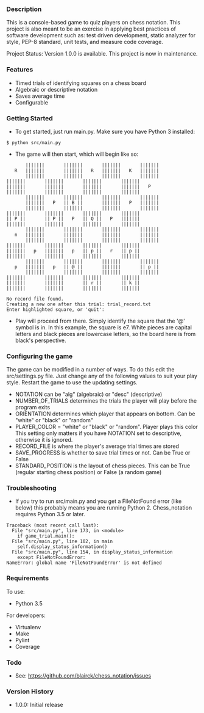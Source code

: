 ### Description ###
This is a console-based game to quiz players on chess notation. This project is
also meant to be an exercise in applying best practices of software development
such as: test driven development, static analyzer for style, PEP-8 standard,
unit tests, and measure code coverage.

Project Status: Version 1.0.0 is available. This project is now in maintenance.

### Features ###
* Timed trials of identifying squares on a chess board
* Algebraic or descriptive notation
* Saves average time
* Configurable

### Getting Started ###
* To get started, just run main.py. Make sure you have Python 3 installed:

```
$ python src/main.py
```

* The game will then start, which will begin like so:

```
       |||||||       |||||||       |||||||       |||||||
   R   |||||||       |||||||   R   |||||||   K   |||||||
       |||||||       |||||||       |||||||       |||||||
|||||||       |||||||       |||||||       |||||||       
|||||||       |||||||       |||||||       |||||||   P   
|||||||       |||||||       |||||||       |||||||       
       |||||||       |||||||       |||||||       |||||||
       |||||||   P   || B ||       |||||||   P   |||||||
       |||||||       |||||||       |||||||       |||||||
|||||||       |||||||       |||||||       |||||||       
|| P ||       || P ||   P   || Q ||   P   |||||||       
|||||||       |||||||       |||||||       |||||||       
       |||||||       |||||||       |||||||       |||||||
   n   |||||||       |||||||       |||||||       |||||||
       |||||||       |||||||       |||||||       |||||||
|||||||       |||||||       |||||||       |||||||       
|||||||   p   |||||||   p   || p ||   r   || p ||       
|||||||       |||||||       |||||||       |||||||       
       |||||||       |||||||       |||||||       |||||||
   p   |||||||   p   || @ ||       |||||||       || p ||
       |||||||       |||||||       |||||||       |||||||
|||||||       |||||||       |||||||       |||||||       
|||||||       |||||||       || r ||       || k ||       
|||||||       |||||||       |||||||       |||||||       

No record file found.
Creating a new one after this trial: trial_record.txt
Enter highlighted square, or 'quit': 
```

* Play will proceed from there. Simply identify the square that the '@' symbol
is in. In this example, the square is e7.  White pieces are capital letters and
black pieces are lowercase letters, so the board here is from black's
perspective.

### Configuring the game ###
The game can be modified in a number of ways. To do this edit the
src/settings.py file. Just change any of the following values to suit your
play style. Restart the game to use the updating settings. 
* NOTATION can be "alg" (algebraic) or "desc" (descriptive)
* NUMBER_OF_TRIALS determines the trials the player will play before the
program exits
* ORIENTATION determines which player that appears on bottom. Can be "white" or
"black" or "random"
* PLAYER_COLOR = "white" or "black" or "random". Player plays this color This
setting only matters if you have NOTATION set to descriptive, otherwise it is
ignored.
* RECORD_FILE is where the player's average trial times are stored
* SAVE_PROGRESS is whether to save trial times or not. Can be True or False
* STANDARD_POSITION is the layout of chess pieces. This can be True (regular
starting chess position) or False (a random game)

### Troubleshooting ###
* If you try to run src/main.py and you get a FileNotFound error (like below)
this probably means you are running Python 2. Chess_notation requires Python
3.5 or later.
```
Traceback (most recent call last):
  File "src/main.py", line 173, in <module>
    if game_trial.main():
  File "src/main.py", line 102, in main
    self.display_status_information()
  File "src/main.py", line 154, in display_status_information
    except FileNotFoundError:
NameError: global name 'FileNotFoundError' is not defined
```

### Requirements ###
To use:
* Python 3.5

For developers:
* Virtualenv
* Make
* Pylint
* Coverage

### Todo ###
* See: https://github.com/blairck/chess_notation/issues

### Version History ###
* 1.0.0: Initial release